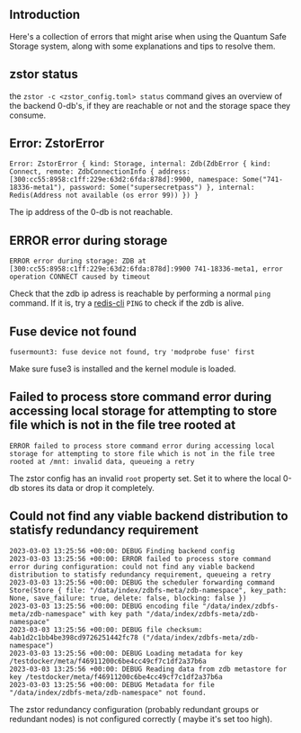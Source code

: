 ## Introduction

Here's a collection of errors that might arise when using the Quantum Safe Storage system, along with some explanations and tips to resolve them.

## zstor status

the `zstor -c <zstor_config.toml> status` command gives an overview of the backend 0-db's, if they are reachable or not and the storage space they consume.

## Error: ZstorError

```log
Error: ZstorError { kind: Storage, internal: Zdb(ZdbError { kind: Connect, remote: ZdbConnectionInfo { address: [300:cc55:8958:c1ff:229e:63d2:6fda:878d]:9900, namespace: Some("741-18336-meta1"), password: Some("supersecretpass") }, internal: Redis(Address not available (os error 99)) }) }
```

The ip address of the 0-db is not reachable.

## ERROR error during storage

```log
ERROR error during storage: ZDB at [300:cc55:8958:c1ff:229e:63d2:6fda:878d]:9900 741-18336-meta1, error operation CONNECT caused by timeout
```

Check that the zdb ip adress is reachable by performing a normal `ping` command.
If it is, try a [redis-cli](https://redis.io/docs/ui/cli/) `PING` to check if the zdb is alive.

## Fuse device not found

```log
fusermount3: fuse device not found, try 'modprobe fuse' first
```

Make sure fuse3 is installed and the kernel module is loaded.

## Failed to process store command error during accessing local storage for attempting to store file which is not in the file tree rooted at

```log
ERROR failed to process store command error during accessing local storage for attempting to store file which is not in the file tree rooted at /mnt: invalid data, queueing a retry
```

The zstor config has an invalid `root` property set. Set it to where the local 0-db stores its data or drop it completely.

## Could not find any viable backend distribution to statisfy redundancy requirement

```log
2023-03-03 13:25:56 +00:00: DEBUG Finding backend config
2023-03-03 13:25:56 +00:00: ERROR failed to process store command error during configuration: could not find any viable backend distribution to statisfy redundancy requirement, queueing a retry
2023-03-03 13:25:56 +00:00: DEBUG the scheduler forwarding command Store(Store { file: "/data/index/zdbfs-meta/zdb-namespace", key_path: None, save_failure: true, delete: false, blocking: false })
2023-03-03 13:25:56 +00:00: DEBUG encoding file "/data/index/zdbfs-meta/zdb-namespace" with key path "/data/index/zdbfs-meta/zdb-namespace"
2023-03-03 13:25:56 +00:00: DEBUG file checksum: 4ab1d2c1bb4be398cd9726251442fc78 ("/data/index/zdbfs-meta/zdb-namespace")
2023-03-03 13:25:56 +00:00: DEBUG Loading metadata for key /testdocker/meta/f46911200c6be4cc49cf7c1df2a37b6a
2023-03-03 13:25:56 +00:00: DEBUG Reading data from zdb metastore for key /testdocker/meta/f46911200c6be4cc49cf7c1df2a37b6a
2023-03-03 13:25:56 +00:00: DEBUG Metadata for file "/data/index/zdbfs-meta/zdb-namespace" not found.
```

The zstor redundancy configuration (probably redundant groups or redundant nodes) is not configured correctly ( maybe it's set too high).
